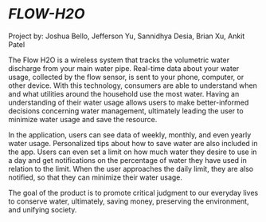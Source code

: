 # *FLOW-H2O*

Project by: Joshua Bello, Jefferson Yu, Sannidhya Desia, Brian Xu, Ankit Patel

The Flow H2O is a wireless system that tracks the volumetric water discharge from your main water pipe. Real-time data about your water usage, collected by the flow sensor, is sent to your phone, computer, or other device. With this technology, consumers are able to understand when and what utilities around the household use the most water. Having an understanding of their water usage allows users to make better-informed decisions concerning water management, ultimately leading the user to minimize water usage and save the resource.

In the application, users can see data of weekly, monthly, and even yearly water usage. Personalized tips about how to save water are also included in the app. Users can even set a limit on how much water they desire to use in a day and get notifications on the percentage of water they have used in relation to the limit. When the user approaches the daily limit, they are also notified, so that they can minimize their water usage.

The goal of the product is to promote critical judgment to our everyday lives to conserve water, ultimately, saving money, preserving the environment, and unifying society.
